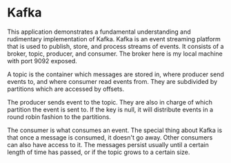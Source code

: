 # Kafka

This application demonstrates a fundamental understanding and rudimentary implementation of Kafka. Kafka is an event streaming platform that is used to publish, store, and process streams of events. It consists of a broker, topic, producer, and consumer. The broker here is my local machine with port 9092 exposed. 

A topic is the container which messages are stored in, where producer send events to, and where consumer read events from. They are subdivided by partitions which are accessed by offsets.

 The producer sends event to the topic. They are also in charge of which partition the event is sent to. If the key is null, it will distribute events in a round robin fashion to the partitions.

The consumer is what consumes an event. The special thing about Kafka is that once a message is consumed, it doesn't go away. Other consumers can also have access to it. The messages persist usually until a certain length of time has passed, or if the topic grows to a certain size.
